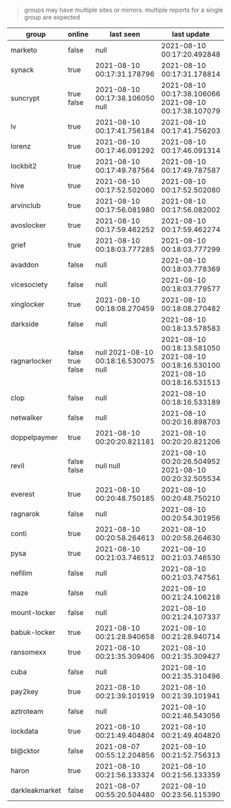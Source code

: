 > groups may have multiple sites or mirrors. multiple reports for a single group are expected

| group | online | last seen  | last update |
|-------|--------|------------|-------------|
| marketo | false | null | 2021-08-10 00:17:20.492848 |
| synack | true | 2021-08-10 00:17:31.178796 | 2021-08-10 00:17:31.178814 |
| suncrypt | true false | 2021-08-10 00:17:38.106050 null | 2021-08-10 00:17:38.106066 2021-08-10 00:17:38.107079 |
| lv | true | 2021-08-10 00:17:41.756184 | 2021-08-10 00:17:41.756203 |
| lorenz | true | 2021-08-10 00:17:46.091292 | 2021-08-10 00:17:46.091314 |
| lockbit2 | true | 2021-08-10 00:17:49.787564 | 2021-08-10 00:17:49.787587 |
| hive | true | 2021-08-10 00:17:52.502060 | 2021-08-10 00:17:52.502080 |
| arvinclub | true | 2021-08-10 00:17:56.081980 | 2021-08-10 00:17:56.082002 |
| avoslocker | true | 2021-08-10 00:17:59.462252 | 2021-08-10 00:17:59.462274 |
| grief | true | 2021-08-10 00:18:03.777285 | 2021-08-10 00:18:03.777299 |
| avaddon | false | null | 2021-08-10 00:18:03.778369 |
| vicesociety | false | null | 2021-08-10 00:18:03.779577 |
| xinglocker | true | 2021-08-10 00:18:08.270459 | 2021-08-10 00:18:08.270482 |
| darkside | false | null | 2021-08-10 00:18:13.578583 |
| ragnarlocker | false true false | null 2021-08-10 00:18:16.530075 null | 2021-08-10 00:18:13.581050 2021-08-10 00:18:16.530100 2021-08-10 00:18:16.531513 |
| clop | false | null | 2021-08-10 00:18:16.533189 |
| netwalker | false | null | 2021-08-10 00:20:16.898703 |
| doppelpaymer | true | 2021-08-10 00:20:20.821181 | 2021-08-10 00:20:20.821206 |
| revil | false false | null null | 2021-08-10 00:20:26.504952 2021-08-10 00:20:32.505534 |
| everest | true | 2021-08-10 00:20:48.750185 | 2021-08-10 00:20:48.750210 |
| ragnarok | false | null | 2021-08-10 00:20:54.301956 |
| conti | true | 2021-08-10 00:20:58.264613 | 2021-08-10 00:20:58.264630 |
| pysa | true | 2021-08-10 00:21:03.746512 | 2021-08-10 00:21:03.746530 |
| nefilim | false | null | 2021-08-10 00:21:03.747561 |
| maze | false | null | 2021-08-10 00:21:24.106218 |
| mount-locker | false | null | 2021-08-10 00:21:24.107337 |
| babuk-locker | true | 2021-08-10 00:21:28.940658 | 2021-08-10 00:21:28.940714 |
| ransomexx | true | 2021-08-10 00:21:35.309406 | 2021-08-10 00:21:35.309427 |
| cuba | false | null | 2021-08-10 00:21:35.310496 |
| pay2key | true | 2021-08-10 00:21:39.101919 | 2021-08-10 00:21:39.101941 |
| aztroteam | false | null | 2021-08-10 00:21:46.543056 |
| lockdata | true | 2021-08-10 00:21:49.404804 | 2021-08-10 00:21:49.404820 |
| bl@cktor | false | 2021-08-07 00:55:12.204856 | 2021-08-10 00:21:52.756313 |
| haron | true | 2021-08-10 00:21:56.133324 | 2021-08-10 00:21:56.133359 |
| darkleakmarket | false | 2021-08-07 00:55:20.504480 | 2021-08-10 00:23:56.115390 |

